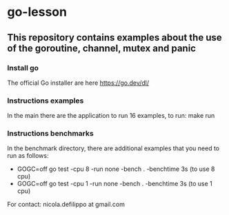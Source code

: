 # go-lesson

## This repository contains examples about the use of the goroutine, channel, mutex and panic

### Install go
The official Go installer are here https://go.dev/dl/

### Instructions examples
In the main there are the application to run 16 examples, to run: make run

### Instructions benchmarks
In the benchmark directory, there are additional examples that you need to run as follows:
* GOGC=off go test -cpu 8 -run none -bench . -benchtime 3s (to use 8 cpu)
* GOGC=off go test -cpu 1 -run none -bench . -benchtime 3s (to use 1 cpu)


For contact: nicola.defilippo at gmail.com